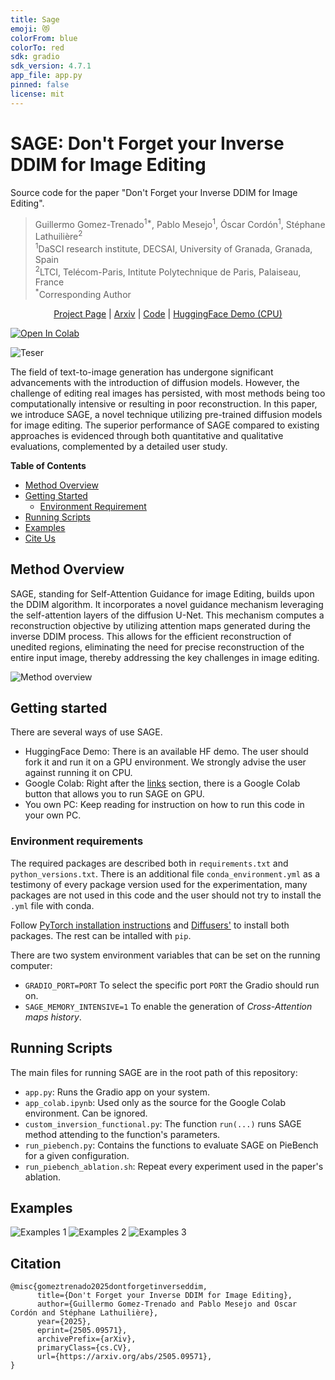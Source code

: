 ```yaml
---
title: Sage
emoji: 😻
colorFrom: blue
colorTo: red
sdk: gradio
sdk_version: 4.7.1
app_file: app.py
pinned: false
license: mit
---
```


# SAGE: Don't Forget your Inverse DDIM for Image Editing

Source code for the paper "Don't Forget your Inverse DDIM for Image Editing".

> Guillermo Gomez-Trenado<sup>1*</sup>, Pablo Mesejo<sup>1</sup>, Óscar Cordón<sup>1</sup>, Stéphane Lathuilière<sup>2</sup><br>
> <sup>1</sup>DaSCI research institute, DECSAI, University of Granada, Granada, Spain<br>
 <sup>2</sup>LTCI, Telécom-Paris, Intitute Polytechnique de Paris, Palaiseau, France <br>
 <sup>*</sup>Corresponding Author


<p align="center" id="links">
  <a href="https://guillermogotre.github.io/sage/">Project Page</a> |
  <a href="https://arxiv.org/abs/2505.09571">Arxiv</a> |
  <a href="https://github.com/guillermogotre/sage">Code</a> |
  <a href="https://huggingface.co/spaces/guillermogotre/sage">HuggingFace Demo (CPU)</a>
</p>

[![Open In Colab](https://colab.research.google.com/assets/colab-badge.svg)](https://colab.research.google.com/github/guillermogotre/sage/blob/main/app_colab.ipynb)

![Teser](docs/assets/img/teaser_ext.jpg)

The field of text-to-image generation has undergone significant advancements with the introduction of diffusion models. However, the challenge of editing real images has persisted, with most methods being too computationally intensive or resulting in poor reconstruction. In this paper, we introduce SAGE, a novel technique utilizing pre-trained diffusion models for image editing. The superior performance of SAGE compared to existing approaches is evidenced through both quantitative and qualitative evaluations, complemented by a detailed user study.

**Table of Contents**

- [Method Overview](#method-overview)
- [Getting Started](#getting-started)
    - [Environment Requirement](#environment-requirement)
- [Running Scripts](#running-scripts)
- [Examples](#exaples)
- [Cite Us](#cite-us)

## Method Overview

<span id="method-overview"></span>

SAGE, standing for Self-Attention Guidance for image Editing, builds upon the DDIM algorithm. It incorporates a novel guidance mechanism leveraging the self-attention layers of the diffusion U-Net. This mechanism computes a reconstruction objective by utilizing attention maps generated during the inverse DDIM process. This allows for the efficient reconstruction of unedited regions, eliminating the need for precise reconstruction of the entire input image, thereby addressing the key challenges in image editing.

![Method overview](docs/assets/img/pipeline.jpg)

## Getting started

<span id="getting-started"></span>

There are several ways of use SAGE. 
- HuggingFace Demo: There is an available HF demo. The user should fork it and run it on a GPU environment. We strongly advise the user against running it on CPU.
- Google Colab: Right after the [links](#links) section, there is a Google Colab button that allows you to run SAGE on GPU.
- You own PC: Keep reading for instruction on how to run this code in your own PC.

### Environment requirements

<span id="environment-requirements"></span>

The required packages are described both in ```requirements.txt``` and ```python_versions.txt```. There is an additional file ```conda_environment.yml``` as a testimony of every package version used for the experimentation, many packages are not used in this code and the user should not try to install the ```.yml``` file with conda.

Follow [PyTorch installation instructions](https://pytorch.org/get-started/locally/) and [Diffusers'](https://huggingface.co/docs/diffusers/installation) to install both packages. The rest can be intalled with ```pip```.

There are two system environment variables that can be set on the running computer:

- ```GRADIO_PORT=PORT``` To select the specific port ```PORT``` the Gradio should run on.
- ```SAGE_MEMORY_INTENSIVE=1``` To enable the generation of _Cross-Attention maps history_.

## Running Scripts

<span id="running-scripts"></span>

The main files for running SAGE are in the root path of this repository:

- ```app.py```: Runs the Gradio app on your system.
- ```app_colab.ipynb```: Used only as the source for the Google Colab environment. Can be ignored.
- ```custom_inversion_functional.py```: The function ```run(...)``` runs SAGE method attending to the function's parameters.
- ```run_piebench.py```: Contains the functions to evaluate SAGE on PieBench for a given configuration.
- ```run_piebench_ablation.sh```: Repeat every experiment used in the paper's ablation.

## Examples

![Examples 1](docs/assets/img/comp.jpg)
![Examples 2](docs/assets/img/comp2.jpg)
![Examples 3](docs/assets/img/comp3.jpg)

## Citation
```
@misc{gomeztrenado2025dontforgetinverseddim,
      title={Don't Forget your Inverse DDIM for Image Editing}, 
      author={Guillermo Gomez-Trenado and Pablo Mesejo and Oscar Cordón and Stéphane Lathuilière},
      year={2025},
      eprint={2505.09571},
      archivePrefix={arXiv},
      primaryClass={cs.CV},
      url={https://arxiv.org/abs/2505.09571}, 
}
```
